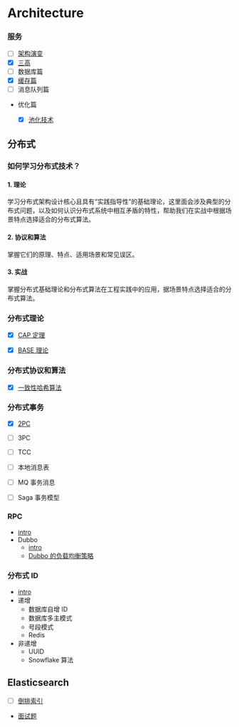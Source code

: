 # Architecture

### 服务
- [ ] [架构演变](/docs/服务/架构演变.md)
- [x] [三高](/docs/服务/服务的“三高”标准.md)
- [ ] 数据库篇
- [x] [缓存篇](/docs/服务/缓存.md)
- [ ] 消息队列篇
- 优化篇
    - [x] [池化技术](/docs/服务/优化/池化技术.md)


## 分布式

### 如何学习分布式技术？
#### 1. 理论
学习分布式架构设计核心且具有“实践指导性”的基础理论，这里面会涉及典型的分布式问题，以及如何认识分布式系统中相互矛盾的特性，帮助我们在实战中根据场景特点选择适合的分布式算法。

#### 2. 协议和算法
掌握它们的原理、特点、适用场景和常见误区。

#### 3. 实战
掌握分布式基础理论和分布式算法在工程实践中的应用，据场景特点选择适合的分布式算法。


### 分布式理论
- [x] [CAP 定理](/docs/分布式理论/CAP.md)
- [x] [BASE 理论](/docs/分布式理论/BASE.md)


### 分布式协议和算法
- [x] [一致性哈希算法](/docs/分布式协议和算法/一致性哈希算法.md)


### 分布式事务
- [x] [2PC](/docs/分布式事务/2PC.md)
- [ ] 3PC
- [ ] TCC
- [ ] 本地消息表
- [ ] MQ 事务消息
- [ ] Saga 事务模型


### RPC
- [intro](/docs/RPC/RPC.md)
- Dubbo
    - [intro](/docs/RPC/Dubbo/Dubbo.md)
    - [Dubbo 的负载均衡策略](/docs/RPC/Dubbo/Dubbo负载均衡.md)


### 分布式 ID
- [intro](/docs/分布式ID/README.md)
- 递增
    - 数据库自增 ID
    - 数据库多主模式
    - 号段模式
    - Redis
- 非递增
    - UUID
    - Snowflake 算法




## Elasticsearch

- [ ] [倒排索引](/docs/Elasticsearch/倒排索引.md)
- [面试题](/docs/Elasticsearch/面试题.md)